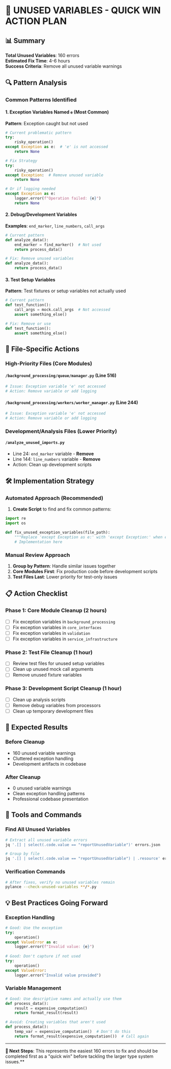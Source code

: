 # 🧹 UNUSED VARIABLES - QUICK WIN ACTION PLAN

## 📊 Summary
**Total Unused Variables**: 160 errors  
**Estimated Fix Time**: 4-6 hours  
**Success Criteria**: Remove all unused variable warnings

## 🔍 Pattern Analysis

### Common Patterns Identified

#### 1. **Exception Variables Named `e`** (Most Common)
**Pattern**: Exception caught but not used
```python
# Current problematic pattern
try:
    risky_operation()
except Exception as e:  # 'e' is not accessed
    return None

# Fix Strategy
try:
    risky_operation()
except Exception:  # Remove unused variable
    return None

# Or if logging needed
except Exception as e:
    logger.error(f"Operation failed: {e}")
    return None
```

#### 2. **Debug/Development Variables**
**Examples**: `end_marker`, `line_numbers`, `call_args`
```python
# Current pattern
def analyze_data():
    end_marker = find_marker()  # Not used
    return process_data()

# Fix: Remove unused variables
def analyze_data():
    return process_data()
```

#### 3. **Test Setup Variables**
**Pattern**: Test fixtures or setup variables not actually used
```python
# Current pattern
def test_function():
    call_args = mock.call_args  # Not accessed
    assert something_else()

# Fix: Remove or use
def test_function():
    assert something_else()
```

## 📁 File-Specific Actions

### High-Priority Files (Core Modules)

#### `/background_processing/queue/manager.py` (Line 516)
```python
# Issue: Exception variable 'e' not accessed
# Action: Remove variable or add logging
```

#### `/background_processing/workers/worker_manager.py` (Line 244)  
```python
# Issue: Exception variable 'e' not accessed
# Action: Remove variable or add logging
```

### Development/Analysis Files (Lower Priority)

#### `/analyze_unused_imports.py`
- Line 24: `end_marker` variable - **Remove**
- Line 144: `line_numbers` variable - **Remove**
- Action: Clean up development scripts

## 🛠️ Implementation Strategy

### Automated Approach (Recommended)
1. **Create Script** to find and fix common patterns:
```python
import re
import os

def fix_unused_exception_variables(file_path):
    """Replace 'except Exception as e:' with 'except Exception:' when e is unused"""
    # Implementation here
```

### Manual Review Approach  
1. **Group by Pattern**: Handle similar issues together
2. **Core Modules First**: Fix production code before development scripts
3. **Test Files Last**: Lower priority for test-only issues

## 📋 Action Checklist

### Phase 1: Core Module Cleanup (2 hours)
- [ ] Fix exception variables in `background_processing`
- [ ] Fix exception variables in `core_interfaces`  
- [ ] Fix exception variables in `validation`
- [ ] Fix exception variables in `service_infrastructure`

### Phase 2: Test File Cleanup (1 hour)
- [ ] Review test files for unused setup variables
- [ ] Clean up unused mock call arguments
- [ ] Remove unused fixture variables

### Phase 3: Development Script Cleanup (1 hour)
- [ ] Clean up analysis scripts
- [ ] Remove debug variables from processors
- [ ] Clean up temporary development files

## 🎯 Expected Results

### Before Cleanup
- 160 unused variable warnings
- Cluttered exception handling
- Development artifacts in codebase

### After Cleanup  
- 0 unused variable warnings
- Clean exception handling patterns
- Professional codebase presentation

## 🔧 Tools and Commands

### Find All Unused Variables
```bash
# Extract all unused variable errors
jq '.[] | select(.code.value == "reportUnusedVariable")' errors.json

# Group by file
jq '.[] | select(.code.value == "reportUnusedVariable") | .resource' errors.json | sort | uniq -c
```

### Verification Commands
```bash
# After fixes, verify no unused variables remain
pylance --check-unused-variables **/*.py
```

## 💡 Best Practices Going Forward

### Exception Handling
```python
# Good: Use the exception
try:
    operation()
except ValueError as e:
    logger.error(f"Invalid value: {e}")
    
# Good: Don't capture if not used
try:
    operation()
except ValueError:
    logger.error("Invalid value provided")
```

### Variable Management
```python
# Good: Use descriptive names and actually use them
def process_data():
    result = expensive_computation()
    return format_result(result)

# Avoid: Creating variables that aren't used
def process_data():
    temp_var = expensive_computation()  # Don't do this
    return format_result(expensive_computation())  # Call again
```

---

**🎯 Next Steps**: This represents the easiest 160 errors to fix and should be completed first as a "quick win" before tackling the larger type system issues.**